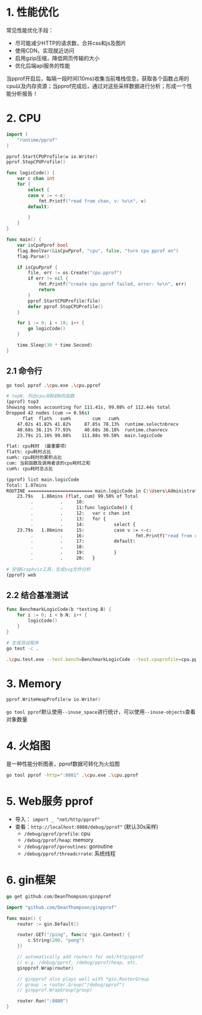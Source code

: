 # 1. 性能优化

常见性能优化手段：

- 尽可能减少HTTP的请求数，合并css和js及图片
- 使用CDN，实现就近访问
- 启用gzip压缩，降低网页传输的大小
- 优化后端api服务的性能



当pprof开启后，每隔一段时间(10ms)收集当前堆栈信息，获取各个函数占用的cpu以及内存资源；当pprof完成后，通过对这些采样数据进行分析；形成一个性能分析报告！



# 2. CPU

```go
import (
	"runtime/pprof"
)

pprof.StartCPUProfile(w io.Writer)
pprof.StopCPUProfile()
```

```go
func logicCode() {
	var c chan int
	for {
		select {
		case v := <-c:
			fmt.Printf("read from chan, v: %v\n", v)
		default:

		}
	}
}

func main() {
	var isCpuPprof bool
	flag.BoolVar(&isCpuPprof, "cpu", false, "turn cpu pprof on")
	flag.Parse()

	if isCpuPprof {
		file, err := os.Create("cpu.pprof")
		if err != nil {
			fmt.Printf("create cpu pprof failed, error: %v\n", err)
			return
		}
		pprof.StartCPUProfile(file)
		defer pprof.StopCPUProfile()
	}

	for i := 0; i < 10; i++ {
		go logicCode()
	}

	time.Sleep(30 * time.Second)
}
```

## 2.1 命令行

```bash
go tool pprof .\cpu.exe .\cpu.pprof

# topN: 列出cpu消耗前N的函数
(pprof) top3
Showing nodes accounting for 111.41s, 99.08% of 112.44s total
Dropped 42 nodes (cum <= 0.56s)
      flat  flat%   sum%        cum   cum%
    47.02s 41.82% 41.82%     87.85s 78.13%  runtime.selectnbrecv
    40.60s 36.11% 77.93%     40.68s 36.18%  runtime.chanrecv
    23.79s 21.16% 99.08%    111.88s 99.50%  main.logicCode

flat: cpu耗时 （最重要项）
flat%: cpu耗时占比
sum%: cpu耗时的累积占比
cum: 当前函数及调用者该的cpu耗时之和
cum%: cpu耗时总占比

(pprof) list main.logicCode
Total: 1.87mins
ROUTINE ======================== main.logicCode in C:\Users\Administrator\go\src\gitee.com\elihe\golearn\pprof\cpu\main.go
    23.79s   1.86mins (flat, cum) 99.50% of Total
         .          .     10:
         .          .     11:func logicCode() {
         .          .     12:   var c chan int
         .          .     13:   for {
         .          .     14:           select {
    23.79s   1.86mins     15:           case v := <-c:
         .          .     16:                   fmt.Printf("read from chan, v: %v\n", v)
         .          .     17:           default:
         .          .     18:
         .          .     19:           }
         .          .     20:   }
         
# 安装Graphviz工具，生成svg文件分析
(pprof) web
```

## 2.2 结合基准测试

```go
func BenchmarkLogicCode(b *testing.B) {
	for i := 0; i < b.N; i++ {
		logicCode()
	}
}
```

```bash
# 生成测试程序
go test -c .

.\cpu.test.exe --test.bench=BenchmarkLogicCode --test.cpuprofile=cpu.pprof2
```



# 3. Memory

```go
pprof.WriteHeapProfile(w io.Writer)
```

`go tool pprof`默认使用`--inuse_space`进行统计，可以使用`--inuse-objects`查看对象数量



# 4. 火焰图

是一种性能分析图表，pprof数据可转化为火焰图

```bash
go tool pprof -http=":8081" .\cpu.exe .\cpu.pprof
```



# 5. Web服务 pprof

- 导入： `import _ "net/http/pprof"`
- 查看：`http://localhost:8080/debug/pprof"` (默认30s采样)
  - `/debug/pprof/profile`: cpu
  - `/debug/pprof/heap`: memory
  - `/debug/pprof/goroutines`: goroutine
  - `/debug/pprof/threadcrrate`: 系统线程

# 6. gin框架

```go
go get github.com/DeanThompson/ginpprof

import "github.com/DeanThompson/ginpprof"

func main() {
	router := gin.Default()

	router.GET("/ping", func(c *gin.Context) {
		c.String(200, "pong")
	})

	// automatically add routers for net/http/pprof
	// e.g. /debug/pprof, /debug/pprof/heap, etc.
	ginpprof.Wrap(router)

	// ginpprof also plays well with *gin.RouterGroup
	// group := router.Group("/debug/pprof")
	// ginpprof.WrapGroup(group)

	router.Run(":8080")
}
```


